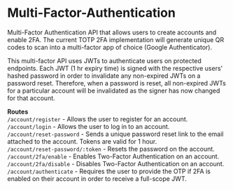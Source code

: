 # Multi-Factor-Authentication
Multi-Factor Authentication API that allows users to create accounts and enable 2FA. The current TOTP 2FA implementation will generate unique QR codes to scan into a multi-factor app of choice (Google Authenticator).

This multi-factor API uses JWTs to authenticate users on protected endpoints. Each JWT (1 hr expiry time) is signed with the respective users' hashed password in order to invalidate any non-expired JWTs on a password reset. Therefore, when a password is reset, all non-expired JWTs for a particular account will be invalidated as the signer has now changed for that account.

**Routes**<br />
`/account/register` - Allows the user to register for an account.<br />
`/account/login` - Allows the user to log in to an account.<br />
`/account/reset-password` - Sends a unique password reset link to the email attached to the account. Tokens are valid for 1 hour.<br />
`/account/reset-password/:token` - Resets the password on the account.<br />
`/account/2fa/enable` - Enables Two-Factor Authentication on an account.<br />
`/account/2fa/disable` - Disables Two-Factor Authentication on an account.<br />
`/account/authenticate` - Requires the user to provide the OTP if 2FA is enabled on their account in order to receive a full-scope JWT.
